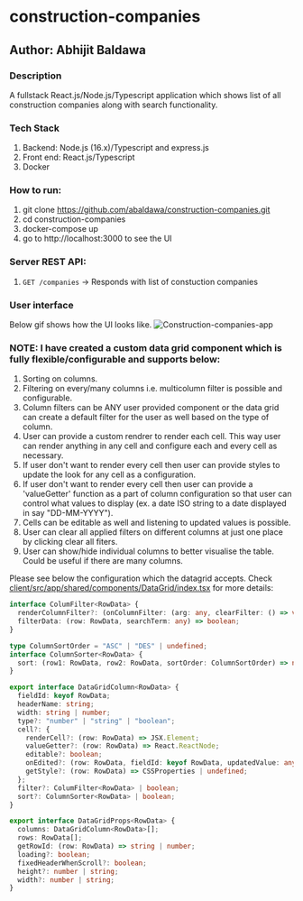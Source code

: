 # construction-companies
## Author: Abhijit Baldawa

### Description
A fullstack React.js/Node.js/Typescript application which shows list of all construction companies
along with search functionality.

### Tech Stack
1. Backend: Node.js (16.x)/Typescript and express.js
2. Front end: React.js/Typescript
3. Docker

### How to run:
1. git clone https://github.com/abaldawa/construction-companies.git
2. cd construction-companies
3. docker-compose up
4. go to http://localhost:3000 to see the UI

### Server REST API:
1. `GET /companies` -> Responds with list of constuction companies

### User interface
Below gif shows how the UI looks like.
![Construction-companies-app](https://user-images.githubusercontent.com/5449692/153883357-8e7c964c-e82d-4447-b591-8df9c1d915ac.gif)

### NOTE: I have created a custom data grid component which is fully flexible/configurable and supports below:
1. Sorting on columns.
2. Filtering on every/many columns i.e. multicolumn filter is possible and configurable.
3. Column filters can be ANY user provided component or the data grid can create a default filter for the user as well based on the type of column.
4. User can provide a custom rendrer to render each cell. This way user can render anything in any cell and configure each and every cell as necessary.
5. If user don't want to render every cell then user can provide styles to update the look for any cell as a configuration.
6. If user don't want to render every cell then user can provide a 'valueGetter' function as a part of column configuration so that user can control what values to display (ex. a date ISO string to a date displayed in say "DD-MM-YYYY").
7. Cells can be editable as well and listening to updated values is possible.
8. User can clear all applied filters on different columns at just one place by clicking clear all fiters.
9. User can show/hide individual columns to better visualise the table. Could be useful if there are many columns.

Please see below the configuration which the datagrid accepts. Check [client/src/app/shared/components/DataGrid/index.tsx](client/src/app/shared/components/DataGrid/index.tsx) for more details:
```typescript
interface ColumFilter<RowData> {
  renderColumnFilter?: (onColumnFilter: (arg: any, clearFilter: () => void) => void) => JSX.Element;
  filterData: (row: RowData, searchTerm: any) => boolean;
}

type ColumnSortOrder = "ASC" | "DES" | undefined;
interface ColumnSorter<RowData> {
  sort: (row1: RowData, row2: RowData, sortOrder: ColumnSortOrder) => number;
}

export interface DataGridColumn<RowData> {
  fieldId: keyof RowData;
  headerName: string;
  width: string | number;
  type?: "number" | "string" | "boolean";
  cell?: {
    renderCell?: (row: RowData) => JSX.Element;
    valueGetter?: (row: RowData) => React.ReactNode;
    editable?: boolean;
    onEdited?: (row: RowData, fieldId: keyof RowData, updatedValue: any) => void;
    getStyle?: (row: RowData) => CSSProperties | undefined;
  };
  filter?: ColumFilter<RowData> | boolean;
  sort?: ColumnSorter<RowData> | boolean;
}

export interface DataGridProps<RowData> {
  columns: DataGridColumn<RowData>[];
  rows: RowData[];
  getRowId: (row: RowData) => string | number;
  loading?: boolean;
  fixedHeaderWhenScroll?: boolean;
  height?: number | string;
  width?: number | string;
}
```

